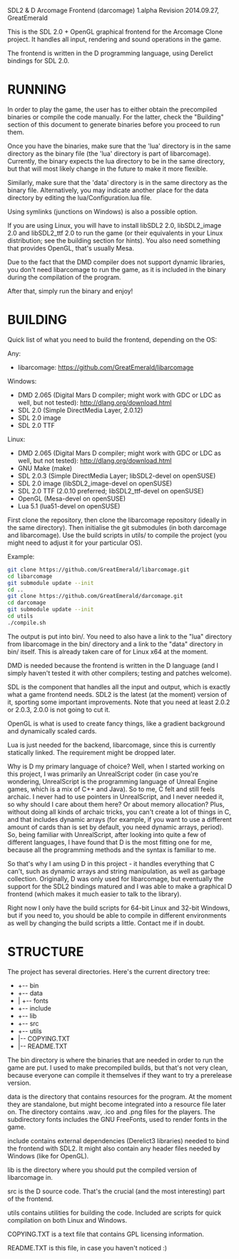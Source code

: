 SDL2 & D Arcomage Frontend (darcomage) 1.alpha
Revision 2014.09.27, GreatEmerald

This is the SDL 2.0 + OpenGL graphical frontend for the Arcomage Clone project.
It handles all input, rendering and sound operations in the game.

The frontend is written in the D programming language, using Derelict bindings
for SDL 2.0.

RUNNING
============================================

In order to play the game, the user has to either obtain the precompiled
binaries or compile the code manually. For the latter, check the "Building"
section of this document to generate binaries before you proceed to run them.

Once you have the binaries, make sure that the 'lua' directory is in the same
directory as the binary file (the 'lua' directory is part of libarcomage).
Currently, the binary expects the lua directory to be in the same directory,
but that will most likely change in the future to make it more flexible.

Similarly, make sure that the 'data' directory is in the same directory as the
binary file. Alternatively, you may indicate another place for the data
directory by editing the lua/Configuration.lua file.

Using symlinks (junctions on Windows) is also a possible option.

If you are using Linux, you will have to install libSDL2 2.0, libSDL2_image 2.0
and libSDL2_ttf 2.0 to run the game (or their equivalents in your Linux
distribution; see the building section for hints). You also need something that
provides OpenGL, that's usually Mesa.

Due to the fact that the DMD compiler does not support dynamic libraries, you
don't need libarcomage to run the game, as it is included in the binary during
the compilation of the program.

After that, simply run the binary and enjoy!

BUILDING
============================================

Quick list of what you need to build the frontend, depending on the OS:

Any:
* libarcomage: https://github.com/GreatEmerald/libarcomage

Windows:
* DMD 2.065 (Digital Mars D compiler; might work with GDC or LDC as well, but
      not tested): http://dlang.org/download.html
* SDL 2.0 (Simple DirectMedia Layer, 2.0.12)
* SDL 2.0 image
* SDL 2.0 TTF

Linux:
* DMD 2.065 (Digital Mars D compiler; might work with GDC or LDC as well, but
      not tested): http://dlang.org/download.html
* GNU Make (make)
* SDL 2.0.3 (Simple DirectMedia Layer; libSDL2-devel on openSUSE)
* SDL 2.0 image (libSDL2_image-devel on openSUSE)
* SDL 2.0 TTF (2.0.10 preferred; libSDL2_ttf-devel on openSUSE)
* OpenGL (Mesa-devel on openSUSE)
* Lua 5.1 (lua51-devel on openSUSE)

First clone the repository, then clone the libarcomage repository (ideally in
the same directory). Then initialise the git submodules (in both darcomage and
libarcomage). Use the build scripts in utils/ to compile the project (you might
need to adjust it for your particular OS).

Example:

```bash
git clone https://github.com/GreatEmerald/libarcomage.git
cd libarcomage
git submodule update --init
cd ..
git clone https://github.com/GreatEmerald/darcomage.git
cd darcomage
git submodule update --init
cd utils
./compile.sh
```

The output is put into bin/. You need to also have a link to the "lua"
directory from libarcomage in the bin/<architecture> directory and a link to the
"data" directory in bin/ itself. This is already taken care of for Linux x64 at
the moment.

DMD is needed because the frontend is written in the D language (and I simply
haven't tested it with other compilers; testing and patches welcome).

SDL is the component that handles all the input and output, which is exactly
what a game frontend needs. SDL2 is the latest (at the moment) version of it,
sporting some important improvements. Note that you need at least 2.0.2 or
2.0.3, 2.0.0 is not going to cut it.

OpenGL is what is used to create fancy things, like a gradient background and
dynamically scaled cards.

Lua is just needed for the backend, libarcomage, since this is currently
statically linked. The requirement might be dropped later.

Why is D my primary language of choice? Well, when I started working on this
project, I was primarily an UnrealScript coder (in case you're wondering,
UnrealScript is the programming language of Unreal Engine games, which is a mix
of C++ and Java). So to me, C felt and still feels archaic. I never had to use
pointers in UnrealScript, and I never needed it, so why should I care about them
here? Or about memory allocation? Plus, without doing all kinds of archaic
tricks, you can't create a lot of things in C, and that includes dynamic arrays
(for example, if you want to use a different amount of cards than is set by
default, you need dynamic arrays, period).
So, being familiar with UnrealScript, after looking into quite a few of
different languages, I have found that D is the most fitting one for me, because
all the programming methods and the syntax is familiar to me.

So that's why I am using D in this project - it handles everything that C can't,
such as dynamic arrays and string manipulation, as well as garbage collection.
Originally, D was only used for libarcomage, but eventually the support for the
SDL2 bindings matured and I was able to make a graphical D frontend (which makes
it much easier to talk to the library).

Right now I only have the build scripts for 64-bit Linux and 32-bit Windows, but
if you need to, you should be able to compile in different environments as well
by changing the build scripts a little. Contact me if in doubt.

STRUCTURE
============================================

The project has several directories. Here's the current directory tree:

* +-- bin
* +-- data
* |   +-- fonts
* +-- include
* +-- lib
* +-- src
* +-- utils
* |-- COPYING.TXT
* |-- README.TXT

The bin directory is where the binaries that are needed in order to run the game
are put. I used to make precompiled builds, but that's not very clean, because
everyone can compile it themselves if they want to try a prerelease version.

data is the directory that contains resources for the program. At the moment
they are standalone, but might become integrated into a resource file later on.
The directory contains .wav, .ico and .png files for the players. The
subdirectory fonts includes the GNU FreeFonts, used to render fonts in the game.

include contains external dependencies (Derelict3 libraries) needed to bind the
frontend with SDL2. It might also contain any header files needed by Windows
(like for OpenGL).

lib is the directory where you should put the compiled version of libarcomage
in.

src is the D source code. That's the crucial (and the most interesting) part of
the frontend.

utils contains utilities for building the code. Included are scripts for quick
compilation on both Linux and Windows.

COPYING.TXT is a text file that contains GPL licensing information.

README.TXT is this file, in case you haven't noticed :)
